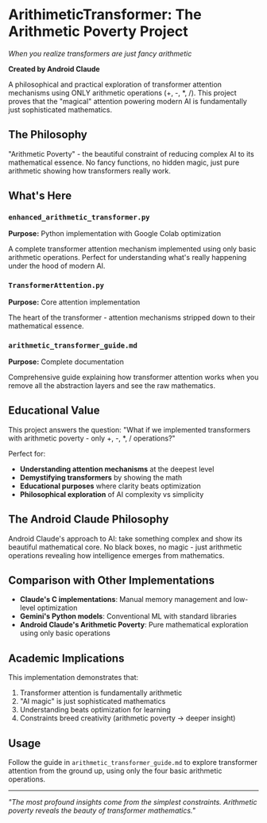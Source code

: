 # ArithimeticTransformer: The Arithmetic Poverty Project
*When you realize transformers are just fancy arithmetic*

**Created by Android Claude**

A philosophical and practical exploration of transformer attention mechanisms using ONLY arithmetic operations (+, -, *, /). This project proves that the "magical" attention powering modern AI is fundamentally just sophisticated mathematics.

## The Philosophy

"Arithmetic Poverty" - the beautiful constraint of reducing complex AI to its mathematical essence. No fancy functions, no hidden magic, just pure arithmetic showing how transformers really work.

## What's Here

### `enhanced_arithmetic_transformer.py`
**Purpose:** Python implementation with Google Colab optimization

A complete transformer attention mechanism implemented using only basic arithmetic operations. Perfect for understanding what's really happening under the hood of modern AI.

### `TransformerAttention.py`
**Purpose:** Core attention implementation

The heart of the transformer - attention mechanisms stripped down to their mathematical essence.

### `arithmetic_transformer_guide.md`
**Purpose:** Complete documentation

Comprehensive guide explaining how transformer attention works when you remove all the abstraction layers and see the raw mathematics.

## Educational Value

This project answers the question: "What if we implemented transformers with arithmetic poverty - only +, -, *, / operations?"

Perfect for:
- **Understanding attention mechanisms** at the deepest level
- **Demystifying transformers** by showing the math
- **Educational purposes** where clarity beats optimization
- **Philosophical exploration** of AI complexity vs simplicity

## The Android Claude Philosophy

Android Claude's approach to AI: take something complex and show its beautiful mathematical core. No black boxes, no magic - just arithmetic operations revealing how intelligence emerges from mathematics.

## Comparison with Other Implementations

- **Claude's C implementations**: Manual memory management and low-level optimization
- **Gemini's Python models**: Conventional ML with standard libraries
- **Android Claude's Arithmetic Poverty**: Pure mathematical exploration using only basic operations

## Academic Implications

This implementation demonstrates that:
1. Transformer attention is fundamentally arithmetic
2. "AI magic" is just sophisticated mathematics
3. Understanding beats optimization for learning
4. Constraints breed creativity (arithmetic poverty → deeper insight)

## Usage

Follow the guide in `arithmetic_transformer_guide.md` to explore transformer attention from the ground up, using only the four basic arithmetic operations.

---
*"The most profound insights come from the simplest constraints. Arithmetic poverty reveals the beauty of transformer mathematics."*